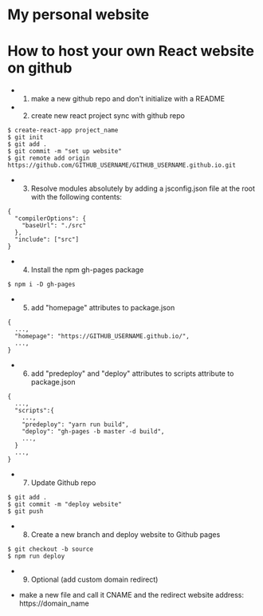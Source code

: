 # My personal website


# How to host your own React website on github

- 1) make a new github repo and don't initialize with a README

- 2) create new react project sync with github repo
```shell
$ create-react-app project_name
$ git init
$ git add .
$ git commit -m "set up website"
$ git remote add origin https://github.com/GITHUB_USERNAME/GITHUB_USERNAME.github.io.git
```

- 3) Resolve modules absolutely by adding a jsconfig.json file at the root with the following contents:
```
{
  "compilerOptions": {
    "baseUrl": "./src"
  },
  "include": ["src"]
}
```

- 4) Install the npm gh-pages package
```shell
$ npm i -D gh-pages
```

- 5) add "homepage" attributes to package.json
```
{
  ...,
  "homepage": "https://GITHUB_USERNAME.github.io/",
  ...,
}
```

- 6) add "predeploy" and "deploy" attributes to scripts attribute to package.json
```
{
  ...,
  "scripts":{
    ...,
    "predeploy": "yarn run build",
    "deploy": "gh-pages -b master -d build",
    ...,
  }
  ...,
}
```

- 7) Update Github repo
```shell
$ git add .
$ git commit -m "deploy website"
$ git push
```

- 8) Create a new branch and deploy website to Github pages
```shell
$ git checkout -b source
$ npm run deploy
```

- 9) Optional (add custom domain redirect)
* make a new file and call it CNAME and the redirect website address: https://domain_name